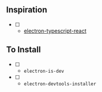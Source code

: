 ## Inspiration

- [ ] - [electron-typescript-react](https://github.com/diego3g/electron-typescript-react)

## To Install

- [ ] - `electron-is-dev`
- [ ] - `electron-devtools-installer`

